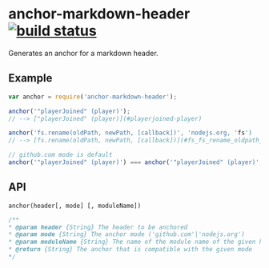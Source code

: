 # anchor-markdown-header [![build status](https://secure.travis-ci.org/thlorenz/anchor-markdown-header.png)](http://travis-ci.org/thlorenz/anchor-markdown-header)

Generates an anchor for a markdown header.

## Example

```js
var anchor = require('anchor-markdown-header');

anchor('"playerJoined" (player)'); 
// --> ["playerJoined" (player)](#playerjoined-player)

anchor('fs.rename(oldPath, newPath, [callback])', 'nodejs.org, 'fs') 
// --> [fs.rename(oldPath, newPath, [callback])](#fs_fs_rename_oldpath_newpath_callback)

// github.com mode is default
anchor('"playerJoined" (player)') === anchor('"playerJoined" (player)', 'github.com'); 
```

## API

`anchor(header[, mode] [, moduleName])`

```js
/**
* @param header {String} The header to be anchored
* @param mode {String} The anchor mode ('github.com'|'nodejs.org')
* @param moduleName {String} The name of the module name of the given header (required only for 'nodejs.org' mode)
* @return {String} The anchor that is compatible with the given mode
*/
```
